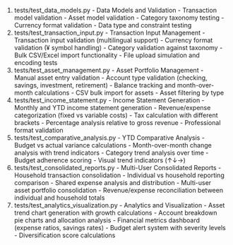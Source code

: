   1. tests/test_data_models.py - Data Models and Validation
    - Transaction model validation
    - Asset model validation
    - Category taxonomy testing
    - Currency format validation
    - Data type and constraint testing
  2. tests/test_transaction_input.py - Transaction Input Management
    - Transaction input validation (multilingual support)
    - Currency format validation (¥ symbol handling)
    - Category validation against taxonomy
    - Bulk CSV/Excel import functionality
    - File upload simulation and encoding tests
  3. tests/test_asset_management.py - Asset Portfolio Management
    - Manual asset entry validation
    - Account type validation (checking, savings, investment, retirement)
    - Balance tracking and month-over-month calculations
    - CSV bulk import for assets
    - Asset filtering by type
  4. tests/test_income_statement.py - Income Statement Generation
    - Monthly and YTD income statement generation
    - Revenue/expense categorization (fixed vs variable costs)
    - Tax calculation with different brackets
    - Percentage analysis relative to gross revenue
    - Professional format validation
  5. tests/test_comparative_analysis.py - YTD Comparative Analysis
    - Budget vs actual variance calculations
    - Month-over-month change analysis with trend indicators
    - Category trend analysis over time
    - Budget adherence scoring
    - Visual trend indicators (↑↓→)
  6. tests/test_consolidated_reports.py - Multi-User Consolidated Reports
    - Household transaction consolidation
    - Individual vs household reporting comparison
    - Shared expense analysis and distribution
    - Multi-user asset portfolio consolidation
    - Revenue/expense reconciliation between individual and household totals
  7. tests/test_analytics_visualization.py - Analytics and Visualization
    - Asset trend chart generation with growth calculations
    - Account breakdown pie charts and allocation analysis
    - Financial metrics dashboard (expense ratios, savings rates)
    - Budget alert system with severity levels
    - Diversification score calculations